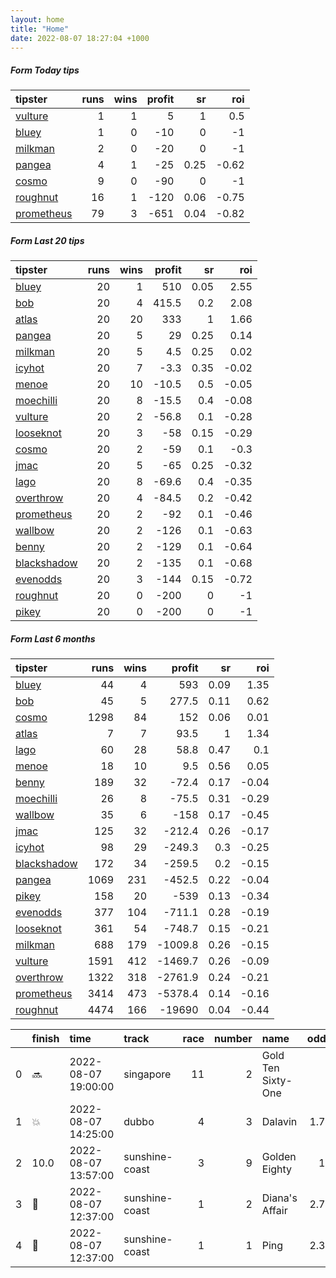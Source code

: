 ```yaml
---   
layout: home  
title: "Home"   
date: 2022-08-07 18:27:04 +1000  
---   
```



##### Form Today tips   

| tipster                                                       |   runs |   wins |   profit |   sr |   roi |
|:--------------------------------------------------------------|-------:|-------:|---------:|-----:|------:|
| [vulture](https://mrwayneo.github.io/tips/vulture.html)       |      1 |      1 |        5 | 1    |  0.5  |
| [bluey](https://mrwayneo.github.io/tips/bluey.html)           |      1 |      0 |      -10 | 0    | -1    |
| [milkman](https://mrwayneo.github.io/tips/milkman.html)       |      2 |      0 |      -20 | 0    | -1    |
| [pangea](https://mrwayneo.github.io/tips/pangea.html)         |      4 |      1 |      -25 | 0.25 | -0.62 |
| [cosmo](https://mrwayneo.github.io/tips/cosmo.html)           |      9 |      0 |      -90 | 0    | -1    |
| [roughnut](https://mrwayneo.github.io/tips/roughnut.html)     |     16 |      1 |     -120 | 0.06 | -0.75 |
| [prometheus](https://mrwayneo.github.io/tips/prometheus.html) |     79 |      3 |     -651 | 0.04 | -0.82 |

##### Form Last 20 tips   

| tipster                                                         |   runs |   wins |   profit |   sr |   roi |
|:----------------------------------------------------------------|-------:|-------:|---------:|-----:|------:|
| [bluey](https://mrwayneo.github.io/tips/bluey.html)             |     20 |      1 |    510   | 0.05 |  2.55 |
| [bob](https://mrwayneo.github.io/tips/bob.html)                 |     20 |      4 |    415.5 | 0.2  |  2.08 |
| [atlas](https://mrwayneo.github.io/tips/atlas.html)             |     20 |     20 |    333   | 1    |  1.66 |
| [pangea](https://mrwayneo.github.io/tips/pangea.html)           |     20 |      5 |     29   | 0.25 |  0.14 |
| [milkman](https://mrwayneo.github.io/tips/milkman.html)         |     20 |      5 |      4.5 | 0.25 |  0.02 |
| [icyhot](https://mrwayneo.github.io/tips/icyhot.html)           |     20 |      7 |     -3.3 | 0.35 | -0.02 |
| [menoe](https://mrwayneo.github.io/tips/menoe.html)             |     20 |     10 |    -10.5 | 0.5  | -0.05 |
| [moechilli](https://mrwayneo.github.io/tips/moechilli.html)     |     20 |      8 |    -15.5 | 0.4  | -0.08 |
| [vulture](https://mrwayneo.github.io/tips/vulture.html)         |     20 |      2 |    -56.8 | 0.1  | -0.28 |
| [looseknot](https://mrwayneo.github.io/tips/looseknot.html)     |     20 |      3 |    -58   | 0.15 | -0.29 |
| [cosmo](https://mrwayneo.github.io/tips/cosmo.html)             |     20 |      2 |    -59   | 0.1  | -0.3  |
| [jmac](https://mrwayneo.github.io/tips/jmac.html)               |     20 |      5 |    -65   | 0.25 | -0.32 |
| [lago](https://mrwayneo.github.io/tips/lago.html)               |     20 |      8 |    -69.6 | 0.4  | -0.35 |
| [overthrow](https://mrwayneo.github.io/tips/overthrow.html)     |     20 |      4 |    -84.5 | 0.2  | -0.42 |
| [prometheus](https://mrwayneo.github.io/tips/prometheus.html)   |     20 |      2 |    -92   | 0.1  | -0.46 |
| [wallbow](https://mrwayneo.github.io/tips/wallbow.html)         |     20 |      2 |   -126   | 0.1  | -0.63 |
| [benny](https://mrwayneo.github.io/tips/benny.html)             |     20 |      2 |   -129   | 0.1  | -0.64 |
| [blackshadow](https://mrwayneo.github.io/tips/blackshadow.html) |     20 |      2 |   -135   | 0.1  | -0.68 |
| [evenodds](https://mrwayneo.github.io/tips/evenodds.html)       |     20 |      3 |   -144   | 0.15 | -0.72 |
| [roughnut](https://mrwayneo.github.io/tips/roughnut.html)       |     20 |      0 |   -200   | 0    | -1    |
| [pikey](https://mrwayneo.github.io/tips/pikey.html)             |     20 |      0 |   -200   | 0    | -1    |

##### Form Last 6 months   

| tipster                                                         |   runs |   wins |   profit |   sr |   roi |
|:----------------------------------------------------------------|-------:|-------:|---------:|-----:|------:|
| [bluey](https://mrwayneo.github.io/tips/bluey.html)             |     44 |      4 |    593   | 0.09 |  1.35 |
| [bob](https://mrwayneo.github.io/tips/bob.html)                 |     45 |      5 |    277.5 | 0.11 |  0.62 |
| [cosmo](https://mrwayneo.github.io/tips/cosmo.html)             |   1298 |     84 |    152   | 0.06 |  0.01 |
| [atlas](https://mrwayneo.github.io/tips/atlas.html)             |      7 |      7 |     93.5 | 1    |  1.34 |
| [lago](https://mrwayneo.github.io/tips/lago.html)               |     60 |     28 |     58.8 | 0.47 |  0.1  |
| [menoe](https://mrwayneo.github.io/tips/menoe.html)             |     18 |     10 |      9.5 | 0.56 |  0.05 |
| [benny](https://mrwayneo.github.io/tips/benny.html)             |    189 |     32 |    -72.4 | 0.17 | -0.04 |
| [moechilli](https://mrwayneo.github.io/tips/moechilli.html)     |     26 |      8 |    -75.5 | 0.31 | -0.29 |
| [wallbow](https://mrwayneo.github.io/tips/wallbow.html)         |     35 |      6 |   -158   | 0.17 | -0.45 |
| [jmac](https://mrwayneo.github.io/tips/jmac.html)               |    125 |     32 |   -212.4 | 0.26 | -0.17 |
| [icyhot](https://mrwayneo.github.io/tips/icyhot.html)           |     98 |     29 |   -249.3 | 0.3  | -0.25 |
| [blackshadow](https://mrwayneo.github.io/tips/blackshadow.html) |    172 |     34 |   -259.5 | 0.2  | -0.15 |
| [pangea](https://mrwayneo.github.io/tips/pangea.html)           |   1069 |    231 |   -452.5 | 0.22 | -0.04 |
| [pikey](https://mrwayneo.github.io/tips/pikey.html)             |    158 |     20 |   -539   | 0.13 | -0.34 |
| [evenodds](https://mrwayneo.github.io/tips/evenodds.html)       |    377 |    104 |   -711.1 | 0.28 | -0.19 |
| [looseknot](https://mrwayneo.github.io/tips/looseknot.html)     |    361 |     54 |   -748.7 | 0.15 | -0.21 |
| [milkman](https://mrwayneo.github.io/tips/milkman.html)         |    688 |    179 |  -1009.8 | 0.26 | -0.15 |
| [vulture](https://mrwayneo.github.io/tips/vulture.html)         |   1591 |    412 |  -1469.7 | 0.26 | -0.09 |
| [overthrow](https://mrwayneo.github.io/tips/overthrow.html)     |   1322 |    318 |  -2761.9 | 0.24 | -0.21 |
| [prometheus](https://mrwayneo.github.io/tips/prometheus.html)   |   3414 |    473 |  -5378.4 | 0.14 | -0.16 |
| [roughnut](https://mrwayneo.github.io/tips/roughnut.html)       |   4474 |    166 | -19690   | 0.04 | -0.44 |

|    | finish            | time                | track          |   race |   number | name               |   odds | tipster        |
|---:|:------------------|:--------------------|:---------------|-------:|---------:|:-------------------|-------:|:---------------|
|  0 | :soon:            | 2022-08-07 19:00:00 | singapore      |     11 |        2 | Gold Ten Sixty-One |   0    | pangea         |
|  1 | :boom:            | 2022-08-07 14:25:00 | dubbo          |      4 |        3 | Dalavin            |   1.75 | vulture,pangea |
|  2 | 10.0              | 2022-08-07 13:57:00 | sunshine-coast |      3 |        9 | Golden Eighty      |  13    | cosmo,bluey    |
|  3 | :3rd_place_medal: | 2022-08-07 12:37:00 | sunshine-coast |      1 |        2 | Diana's Affair     |   2.75 | milkman        |
|  4 | :2nd_place_medal: | 2022-08-07 12:37:00 | sunshine-coast |      1 |        1 | Ping               |   2.38 | milkman        |